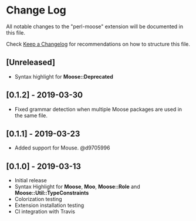# Change Log
All notable changes to the "perl-moose" extension will be documented in this file.

Check [Keep a Changelog](http://keepachangelog.com/) for recommendations on how to structure this file.

## [Unreleased]

- Syntax highlight for **Moose::Deprecated**


## [0.1.2] - 2019-03-30

- Fixed grammar detection when multiple Moose packages are used in the same file.


## [0.1.1] - 2019-03-23

- Added support for Mouse. @d9705996


## [0.1.0] - 2019-03-13

- Initial release
- Syntax Highlight for **Moose**, **Moo**, **Moose::Role** and **Moose::Util::TypeConstraints**
- Colorization testing
- Extension installation testing
- CI integration with Travis

